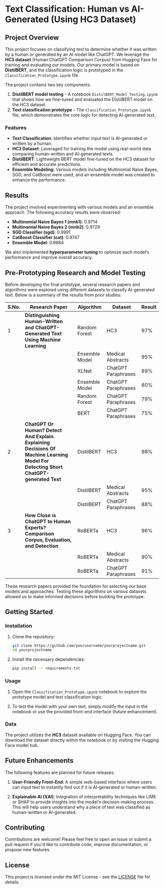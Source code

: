 
# Text Classification: Human vs AI-Generated (Using HC3 Dataset)

## Project Overview

This project focuses on classifying text to determine whether it was written by a human or generated by an AI model like ChatGPT. We leverage the **HC3 dataset** (Human ChatGPT Comparison Corpus) from Hugging Face for training and evaluating our models. Our primary model is based on **DistilBERT**, and the classification logic is prototyped in the `Classification_Prototype.ipynb` file.

The project contains two key components:
1. **DistilBERT model testing** - A notebook `DistilBERT_Model_Testing.ipynb` that shows how we fine-tuned and evaluated the DistilBERT model on the HC3 dataset.
2. **Text classification prototype** - The `Classification_Prototype.ipynb` file, which demonstrates the core logic for detecting AI-generated text.

### Features

- **Text Classification**: Identifies whether input text is AI-generated or written by a human.
- **HC3 Dataset**: Leveraged for training the model using real-world data comparing human-written and AI-generated texts.
- **DistilBERT**: Lightweight BERT model fine-tuned on the HC3 dataset for efficient and accurate predictions.
- **Ensemble Modeling**: Various models including Multinomial Naive Bayes, SGD, and CatBoost were used, and an ensemble model was created to enhance the performance.

## Results

The project involved experimenting with various models and an ensemble approach. The following accuracy results were observed:

- **Multinomial Naive Bayes 1 (mnb1)**: 0.9714
- **Multinomial Naive Bayes 2 (mnb2)**: 0.9729
- **SGD Classifier (sgd)**: 0.9991
- **CatBoost Classifier (cat)**: 0.9747
- **Ensemble Model**: 0.9884

We also implemented **hyperparameter tuning** to optimize each model’s performance and improve overall accuracy.

## Pre-Prototyping Research and Model Testing

Before developing the final prototype, several research papers and algorithms were explored using different datasets to classify AI-generated text. Below is a summary of the results from prior studies:

| S.No. | Research Paper | Algorithm     | Dataset              | Result |
|-------|----------------|---------------|----------------------|--------|
| 1     | **Distinguishing Human-Written and ChatGPT-Generated Text Using Machine Learning** | Random Forest   | HC3                  | 97%    |
|       |                | Ensemble Model | Medical Abstracts     | 95%    |
|       |                | XLNet          | ChatGPT Paraphrases   | 89%    |
|       |                | Ensemble Model | ChatGPT Paraphrases   | 80%    |
|       |                | Random Forest  | ChatGPT Paraphrases   | 79%    |
|       |                | BERT           | ChatGPT Paraphrases   | 75%    |
| 2     | **ChatGPT Or Human? Detect And Explain. Explaining Decisions Of Machine Learning Model For Detecting Short ChatGPT-generated Text** | DistilBERT      | HC3                  | 98%    |
|       |                | DistilBERT     | Medical Abstracts     | 95%    |
|       |                | DistilBERT     | ChatGPT Paraphrases   | 88%    |
| 3     | **How Close is ChatGPT to Human Experts? Comparison Corpus, Evaluation, and Detection** | RoBERTa        | HC3                  | 96%    |
|       |                | RoBERTa        | Medical Abstracts     | 90%    |
|       |                | RoBERTa        | ChatGPT Paraphrases   | 91%    |

These research papers provided the foundation for selecting our base models and approaches. Testing these algorithms on various datasets allowed us to make informed decisions before building the prototype. 

## Getting Started

### Installation

1. Clone the repository:
   ```bash
   git clone https://github.com/yourusername/yourprojectname.git
   cd yourprojectname
   ```

2. Install the necessary dependencies:
   ```bash
   pip install -r requirements.txt
   ```

### Usage

1. Open the `Classification_Prototype.ipynb` notebook to explore the prototype model and text classification logic.

2. To test the model with your own text, simply modify the input in the notebook or use the provided front-end interface (future enhancement).

### Data

The project utilizes the **HC3** dataset available on Hugging Face. You can download the dataset directly within the notebook or by visiting the Hugging Face model hub.

## Future Enhancements

The following features are planned for future releases:

1. **User-Friendly Front-End**: A simple web-based interface where users can input text to instantly find out if it is AI-generated or human-written.
   
2. **Explainable AI (XAI)**: Integration of interpretability techniques like LIME or SHAP to provide insights into the model's decision-making process. This will help users understand why a piece of text was classified as human-written or AI-generated.

## Contributing

Contributions are welcome! Please feel free to open an issue or submit a pull request if you'd like to contribute code, improve documentation, or propose new features.

## License

This project is licensed under the MIT License - see the [LICENSE](LICENSE) file for details.
